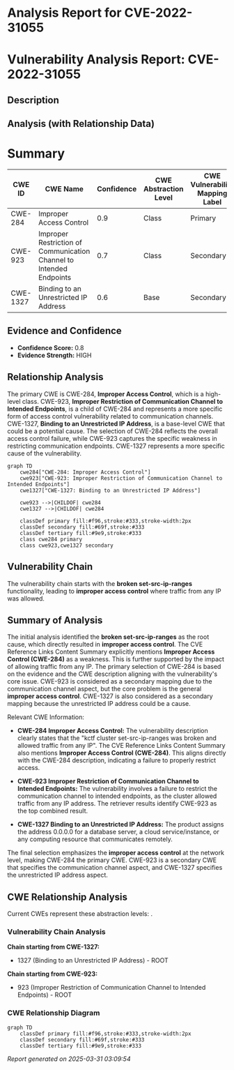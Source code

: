 # Analysis Report for CVE-2022-31055

# Vulnerability Analysis Report: CVE-2022-31055

## Description



## Analysis (with Relationship Data)

# Summary
| CWE ID | CWE Name | Confidence | CWE Abstraction Level | CWE Vulnerability Mapping Label | CWE-Vulnerability Mapping Notes |
|---|---|---|---|---|---|
| CWE-284 | Improper Access Control | 0.9 | Class | Primary | Allowed |
| CWE-923 | Improper Restriction of Communication Channel to Intended Endpoints | 0.7 | Class | Secondary | Allowed-with-Review |
| CWE-1327 | Binding to an Unrestricted IP Address | 0.6 | Base | Secondary | Allowed |

## Evidence and Confidence

*   **Confidence Score:** 0.8
*   **Evidence Strength:** HIGH

## Relationship Analysis
The primary CWE is CWE-284, **Improper Access Control**, which is a high-level class. CWE-923, **Improper Restriction of Communication Channel to Intended Endpoints**, is a child of CWE-284 and represents a more specific form of access control vulnerability related to communication channels. CWE-1327, **Binding to an Unrestricted IP Address**, is a base-level CWE that could be a potential cause. The selection of CWE-284 reflects the overall access control failure, while CWE-923 captures the specific weakness in restricting communication endpoints. CWE-1327 represents a more specific cause of the vulnerability.

```mermaid
graph TD
    cwe284["CWE-284: Improper Access Control"]
    cwe923["CWE-923: Improper Restriction of Communication Channel to Intended Endpoints"]
    cwe1327["CWE-1327: Binding to an Unrestricted IP Address"]

    cwe923 -->|CHILDOF| cwe284
    cwe1327 -->|CHILDOF| cwe284
    
    classDef primary fill:#f96,stroke:#333,stroke-width:2px
    classDef secondary fill:#69f,stroke:#333
    classDef tertiary fill:#9e9,stroke:#333
    class cwe284 primary
    class cwe923,cwe1327 secondary
```

## Vulnerability Chain
The vulnerability chain starts with the **broken set-src-ip-ranges** functionality, leading to **improper access control** where traffic from any IP was allowed.

## Summary of Analysis
The initial analysis identified the **broken set-src-ip-ranges** as the root cause, which directly resulted in **improper access control**. The CVE Reference Links Content Summary explicitly mentions **Improper Access Control (CWE-284)** as a weakness. This is further supported by the impact of allowing traffic from any IP. The primary selection of CWE-284 is based on the evidence and the CWE description aligning with the vulnerability's core issue. CWE-923 is considered as a secondary mapping due to the communication channel aspect, but the core problem is the general **improper access control**. CWE-1327 is also considered as a secondary mapping because the unrestricted IP address could be a cause.

Relevant CWE Information:

*   **CWE-284 Improper Access Control:** The vulnerability description clearly states that the "kctf cluster set-src-ip-ranges was broken and allowed traffic from any IP". The CVE Reference Links Content Summary also mentions **Improper Access Control (CWE-284)**. This aligns directly with the CWE-284 description, indicating a failure to properly restrict access.

*   **CWE-923 Improper Restriction of Communication Channel to Intended Endpoints:** The vulnerability involves a failure to restrict the communication channel to intended endpoints, as the cluster allowed traffic from any IP address. The retriever results identify CWE-923 as the top combined result.

*   **CWE-1327 Binding to an Unrestricted IP Address:** The product assigns the address 0.0.0.0 for a database server, a cloud service/instance, or any computing resource that communicates remotely.

The final selection emphasizes the **improper access control** at the network level, making CWE-284 the primary CWE. CWE-923 is a secondary CWE that specifies the communication channel aspect, and CWE-1327 specifies the unrestricted IP address aspect.


## CWE Relationship Analysis

Current CWEs represent these abstraction levels: .


### Vulnerability Chain Analysis

**Chain starting from CWE-1327:**
- 1327 (Binding to an Unrestricted IP Address) - ROOT


**Chain starting from CWE-923:**
- 923 (Improper Restriction of Communication Channel to Intended Endpoints) - ROOT



### CWE Relationship Diagram

```mermaid
graph TD
    classDef primary fill:#f96,stroke:#333,stroke-width:2px
    classDef secondary fill:#69f,stroke:#333
    classDef tertiary fill:#9e9,stroke:#333
```



*Report generated on 2025-03-31 03:09:54*
